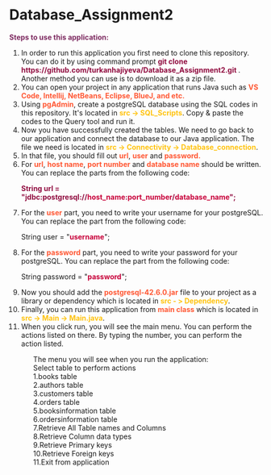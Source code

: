 # Database_Assignment2


<p style=" color: #7d2a60; font-weight: bolder">Steps to use this application:</p>
<ol>
<li>In order to run this application you first need to clone this repository. You can do it by using command prompt
<b style="color: #900C3F">git clone https://github.com/turkanhajiyeva/Database_Assignment2.git </b>. Another method you can use is to download it as a zip file. </li>
<li> You can open your project in any application that runs Java such as <b style="color: #FF5733; font-weight: bold">VS Code, Intellij, NetBeans, Eclipse, BlueJ, and etc. </b></li>
<li>Using <b style="color: #FF5733">pgAdmin</b>, create a postgreSQL database using the SQL codes in this repository. It's located in <b style="color: #ffc30f ">src -> SQL_Scripts</b>. Copy & paste the codes to the Query tool and run it. </li>
<li>Now you have successfully created the tables. We need to go back to our application and connect the database to our Java application. The file we need is located in <b style="color: #ffc30f"> src -> Connectivity -> Database_connection</b>. </li>
<li>In that file, you should fill out <b style="color: #FF5733"> url</b>, <b style="color: #FF5733">user</b> and <b style="color: #FF5733">password. </b></li>
<li> For <b style="color: #FF5733"> url</b>, <b style="color: #FF5733"> host name</b>, <b style="color: #FF5733"> port number</b> and <b style="color: #FF5733"> database name </b>should be written. You can replace the parts from the following code:
<p style="color: #900C3F; font-weight: bold"> String url = "jdbc:postgresql://<b style="color: #c70039;">host_name</b>:<b style="color: #c70039">port_number</b>/<b style="color: #c70039">database_name</b>";</p></li>
<li>For the <b style="color: #FF5733">user</b> part, you need to write your username for your postgreSQL. You can replace the part from the following code:
<p>String user = "<b style="color: #c70039;">username</b>";</p></li>
<li>For the <b style="color: #FF5733">password</b> part, you need to write your password for your postgreSQL. You can replace the part from the following code: 
<p>String password = "<b style="color: #c70039;">password</b>";</p></li>
<li> Now you should add the <b style="color: #FF5733">postgresql-42.6.0.jar</b> file to your project as a library or dependency which is located in <b style="color: #ffc30f">src - > Dependency</b>.</li>
<li>Finally, you can run this application from <b style="color: #FF5733">main class</b> which is located in <b style="color: #ffc30f"> src -> Main -> Main.java</b>.</li>
<li>When you click run, you will see the main menu. You can perform the actions listed on there. By typing the number, you can perform the action listed. </li>
<ul>The menu you will see when you run the application: 
<br> Select table to perform actions
                    <br> 1.books table
                   <br>  2.authors table
                   <br>  3.customers table
                   <br>  4.orders table
                   <br>  5.booksinformation table
                   <br>  6.ordersinformation table
                   <br>  7.Retrieve All Table names and Columns
                    <br> 8.Retrieve Column data types
                    <br> 9.Retrieve Primary keys
                   <br>  10.Retrieve Foreign keys
                   <br>  11.Exit from application
</ul>
</ol>

